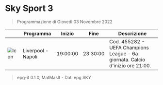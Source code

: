# Sky Sport 3
> Programmazione di Giovedì 03 Novembre 2022

||Programma|Inizio|Fine|Descrizione|
|---|---|---|---|---|
|![Icon](https://guidatv.sky.it/uuid/28c17632-25ad-4268-8b9d-5d1f5bb12b66/cover?md5ChecksumParam=e612f6b9091ed3349f116e46ffe84503)|Liverpool - Napoli|19:00:00|23:30:00|Cod. 455282 - UEFA Champions League - 6a giornata. Calcio d&#039;inizio ore 21:00.



 > epg-it 0.1.0, MatMasIt - Dati epg SKY